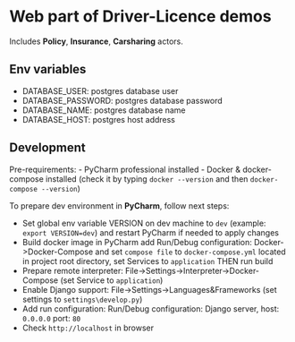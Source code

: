 # Web part of Driver-Licence demos
Includes **Policy**, **Insurance**, **Carsharing** actors.

## Env variables
  - DATABASE_USER: postgres database user
  - DATABASE_PASSWORD: postgres database password
  - DATABASE_NAME: postgres database name
  - DATABASE_HOST: postgres host address

## Development 
Pre-requirements:
    - PyCharm professional installed
    - Docker & docker-compose installed (check it by typing `docker --version` and then `docker-compose --version`)

To prepare dev environment in **PyCharm**, follow next steps:
  - Set global env variable VERSION on dev machine to `dev` (example: `export VERSION=dev`) and restart PyCharm if needed to apply changes
  - Build docker image in PyCharm add Run/Debug configuration: Docker->Docker-Compose and set `compose file` to `docker-compose.yml` located in project root directory, set Services to `application` THEN run build
  - Prepare remote interpreter: File->Settings->Interpreter->Docker-Compose (set Service to `application`)
  - Enable Django support: File->Settings->Languages&Frameworks (set settings to `settings\develop.py`)
  - Add run configuration: Run/Debug configuration: Django server, host: `0.0.0.0` port: `80`
  - Check `http://localhost` in browser